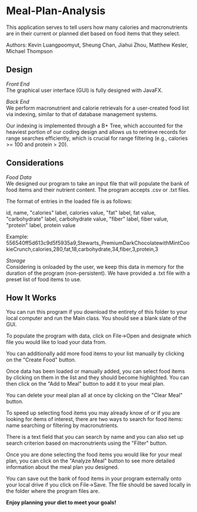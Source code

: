 # Meal-Plan-Analysis

This application serves to tell users how many calories and macronutrients are in their current or planned diet based on food items that they select.

Authors: Kevin Luangpoomyut, Sheung Chan, Jiahui Zhou, Matthew Kesler, Michael Thompson

## Design

*Front End*\
The graphical user interface (GUI) is fully designed with JavaFX.

*Back End*\
We perform macronutrient and calorie retrievals for a user-created food list via indexing, similar to that of database management systems.

Our indexing is implemented through a B+ Tree, which accounted for the heaviest portion of our coding design and allows us to retrieve records for range searches efficiently, which is crucial for range filtering (e.g., calories >= 100 and protein > 20).

## Considerations

*Food Data*\
We designed our program to take an input file that will populate the bank of food items and their nutrient content. The program accepts .csv or .txt files.

The format of entries in the loaded file is as follows: 

id, name, "calories" label, calories value, "fat" label, fat value, "carbohydrate" label, carbohydrate value, "fiber" label, fiber value, "protein" label, protein value

Example:\
556540ff5d613c9d5f5935a9,Stewarts_PremiumDarkChocolatewithMintCookieCrunch,calories,280,fat,18,carbohydrate,34,fiber,3,protein,3

*Storage*\
Considering is onloaded by the user, we keep this data in memory for the duration of the program (non-persistent). We have provided a .txt file with a preset list of food items to use.

## How It Works

You can run this program if you download the entirety of this folder to your local computer and run the Main class. You should see a blank slate of the GUI.

To populate the program with data, click on File->Open and designate which file you would like to load your data from.

You can additionally add more food items to your list manually by clicking on the "Create Food" button.

Once data has been loaded or manually added, you can select food items by clicking on them in the list and they should become highlighted. You can then click on the "Add to Meal" button to add it to your meal plan.

You can delete your meal plan all at once by clicking on the "Clear Meal" button.

To speed up selecting food items you may already know of or if you are looking for items of interest, there are two ways to search for food items: name searching or filtering by macronutrients.

There is a text field that you can search by name and you can also set up search criterion based on macronutrients using the "Filter" button.

Once you are done selecting the food items you would like for your meal plan, you can click on the "Analyze Meal" button to see more detailed information about the meal plan you designed.

You can save out the bank of food items in your program externally onto your local drive if you click on File->Save. The file should be saved locally in the folder where the program files are.

**Enjoy planning your diet to meet your goals!**
